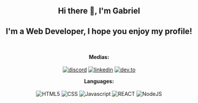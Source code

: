 <section align="center">
  <h1> Hi there 👋, I'm Gabriel </h1>

  <h2>I'm a Web Developer, I hope you enjoy my profile!</h2>
  <br>

  <b>Medias:</b> 
  <br>
  <br>
  [![discord](https://img.shields.io/badge/Discord-7289DA?style=for-the-badge&logo=discord&logoColor=white)][discord-url]
  [![linkedin](https://img.shields.io/badge/LinkedIn-0077B5?style=for-the-badge&logo=linkedin&logoColor=white)][linkedin-url]
  [![dev.to](https://img.shields.io/badge/dev.to-0A0A0A?style=for-the-badge&logo=devdotto&logoColor=white)][dev.to-url]


  <b>Languages:</b>
  <br>
  <br>
  ![HTML5](https://img.shields.io/badge/HTML5-E34F26?style=for-the-badge&logo=html5&logoColor=white)
  ![CSS](https://img.shields.io/badge/CSS3-1572B6?style=for-the-badge&logo=css3&logoColor=white)
  ![Javascript](https://img.shields.io/badge/JavaScript-323330?style=for-the-badge&logo=javascript&logoColor=F7DF1E)
  ![REACT](https://img.shields.io/badge/React-20232A?style=for-the-badge&logo=react&logoColor=61DAFB)
  ![NodeJS](https://img.shields.io/badge/node.js-6DA55F?style=for-the-badge&logo=node.js&logoColor=white)
  
</section>

<!-- LINKS -->

[discord-url]: https://discord.com/users/904870742993276989
[linkedin-url]: https://www.linkedin.com/in/gabriel-gon%C3%A7alves-69ab16252/
[dev.to-url]: https://dev.to/gxelol
